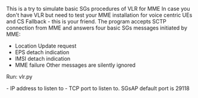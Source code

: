 This is a try to simulate basic SGs procedures of VLR for MME
In case you don't have VLR but need to test your MME installation for voice centric UEs
and CS Fallback - this is your friend.
The program accepts SCTP connection from MME and answers four basic SGs messages initiated
by MME:
- Location Update request
- EPS detach indication
- IMSI detach indication
- MME failure
Other messages are silently ignored

Run:
vlr.py <host> <port>

<host> - IP address to listen to
<port> - TCP port to listen to. SGsAP default port is 29118
